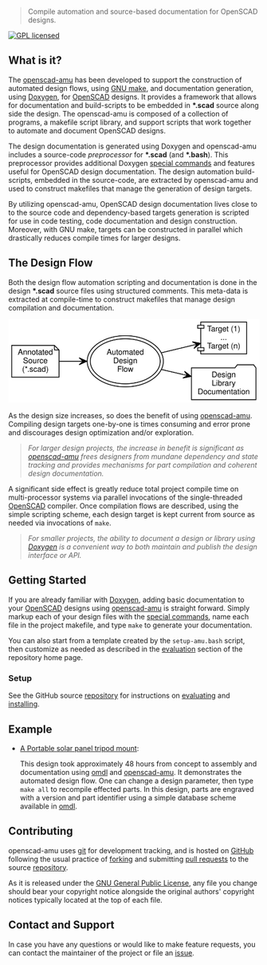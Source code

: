 > Compile automation and source-based documentation for OpenSCAD designs.

[![GPL licensed](https://img.shields.io/badge/license-GPL-blue.svg?style=flat)](https://raw.githubusercontent.com/royasutton/openscad-amu/master/COPYING)


What is it?
-----------

The [openscad-amu] has been developed to support the construction of
automated design flows, using [GNU make], and documentation generation,
using [Doxygen], for [OpenSCAD] designs. It provides a framework that
allows for documentation and build-scripts to be embedded in
__\*.scad__ source along side the design. The openscad-amu is composed
of a collection of programs, a makefile script library, and support
scripts that work together to automate and document OpenSCAD designs.

The design documentation is generated using Doxygen and openscad-amu
includes a source-code _preprocessor_ for __\*.scad__ (and
__\*.bash__). This preprocessor provides additional Doxygen [special
commands] and features useful for OpenSCAD design documentation. The
design automation build-scripts, embedded in the source-code, are
extracted by openscad-amu and used to construct makefiles that manage
the generation of design targets.

By utilizing openscad-amu, OpenSCAD design documentation lives close to
to the source code and dependency-based targets generation is scripted
for use in code testing, code documentation and design construction.
Moreover, with GNU make, targets can be constructed in parallel which
drastically reduces compile times for larger designs.


The Design Flow
---------------

Both the design flow automation scripting and documentation is done in
the design __\*.scad__ source files using structured comments. This
meta-data is extracted at compile-time to construct makefiles that
manage design compilation and documentation.

<p align="center">
<img src="assets/flow_intro.svg" alt="" title="<active image map>"
     border="0" usemap="#adf.map"/>
</p>

<map name="adf.map" id="dot_inline_dotgraph_4.map">
<area shape="rect" id="node1" alt=""
      href="embedding.html"
      title="Annotated Design Source"
      coords="5,45,108,100"/>
<area shape="poly" id="node2" alt=""
      href="flow.html"
      title="Automated Design Flow"
      coords="282,73,279,59,270,47,256,37,238,31,219,29,199,31,182,37,168,47,159,59,156,73,159,86,168,99,182,108,199,115,219,117,238,115,256,108,270,99,279,86"/>
<area shape="rect" id="node3" alt=""
      href="http://www.thingiverse.com/thing:2051608"
      title="Dependency-based Target Generation"
      coords="342,5,428,60"/>
<area shape="rect" id="node4" alt=""
      href="http://www.thingiverse.com/thing:2051608"
      title="Design Documentation Set"
      coords="330,84,440,139"/>
</map>

As the design size increases, so does the benefit of using
[openscad-amu]. Compiling design targets one-by-one is times consuming
and error prone and discourages design optimization and/or exploration.

> *For larger design projects, the increase in benefit is significant as
> [openscad-amu] frees designers from mundane dependency and state
> tracking and provides mechanisms for part compilation and coherent
> design documentation.*

A significant side effect is greatly reduce total project compile time
on multi-processor systems via parallel invocations of the
single-threaded [OpenSCAD] compiler. Once compilation flows are
described, using the simple scripting scheme, each design target is
kept current from source as needed via invocations of `make`.

> *For smaller projects, the ability to document a design or library using
> [Doxygen] is a convenient way to both maintain and publish the design
> interface or API.*


Getting Started
---------------

If you are already familiar with [Doxygen], adding basic documentation
to your [OpenSCAD] designs using [openscad-amu] is straight forward.
Simply markup each of your design files with the [special commands],
name each file in the project makefile, and type `make` to generate
your documentation.

You can also start from a template created by the `setup-amu.bash`
script, then customize as needed as described in the [evaluation]
section of the repository home page.

### Setup ###

See the GitHub source [repository] for instructions on
[evaluating][evaluation] and [installing].


Example
-------

* [A Portable solar panel tripod mount](http://www.thingiverse.com/thing:2051608):

  This design took approximately 48 hours from concept to assembly and
  documentation using [omdl] and [openscad-amu]. It demonstrates the
  automated design flow. One can change a design parameter, then type
  `make all` to recompile effected parts. In this design, parts are
  engraved with a version and part identifier using a simple database
  scheme available in [omdl].


Contributing
------------

openscad-amu uses [git] for development tracking, and is hosted on
[GitHub] following the usual practice of [forking] and submitting
[pull requests] to the source [repository].

As it is released under the [GNU General Public License], any file you
change should bear your copyright notice alongside the original
authors' copyright notices typically located at the top of each file.


Contact and Support
-------------------

In case you have any questions or would like to make feature requests,
you can contact the maintainer of the project or file an [issue].


[GNU General Public License]: https://www.gnu.org/licenses/gpl.html
[GNU Make]: https://www.gnu.org/software/make

[openscad-amu]: https://royasutton.github.io/openscad-amu
[repository]: https://github.com/royasutton/openscad-amu
[issue]: https://github.com/royasutton/openscad-amu/issues

[evaluation]: https://github.com/royasutton/openscad-amu#evaluation
[installing]: https://github.com/royasutton/openscad-amu#installing

[omdl]: https://royasutton.github.io/omdl

[OpenSCAD]: http://www.openscad.org/

[Doxygen]: http://www.doxygen.nl
[special commands]: http://www.doxygen.nl/manual/commands.html

[git]: http://git-scm.com/
[GitHub]: http://github.com/
[forking]: http://help.github.com/forking/
[pull requests]: https://help.github.com/articles/about-pull-requests/
